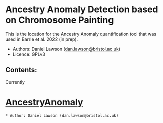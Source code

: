 # Ancestry Anomaly Detection based on Chromosome Painting

This is the location for the Ancestry Anomaly quantification tool that was used in Barrie et al. 2022 (in prep).
 
* Authors: Daniel Lawson (dan.lawson@bristol.ac.uk)
* Licence: GPLv3

## Contents:

Currently 
# [AncestryAnomaly](AncestryAnomaly)
	* Author: Daniel Lawson (dan.lawson@bristol.ac.uk)

